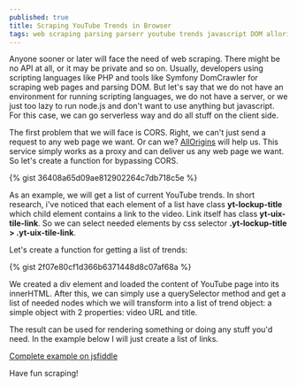 ```yaml
---
published: true
title: Scraping YouTube Trends in Browser
tags: web scraping parsing parserr youtube trends javascript DOM allorigins bypass cors
---
```


Anyone sooner or later will face the need of web scraping. There might be no API at all, or it may be private and so on. Usually, developers using scripting languages like PHP and tools like Symfony DomCrawler for scraping web pages and parsing DOM. But let's say that we do not have an environment for running scripting languages, we do not have a server, or we just too lazy to run node.js and don't want to use anything but javascript. For this case, we can go serverless way and do all stuff on the client side.

The first problem that we will face is CORS. Right, we can't just send a request to any web page we want. Or can we? [AllOrigins](http://multiverso.me/AllOrigins/) will help us. This service simply works as a proxy and can deliver us any web page we want. So let's create a function for bypassing CORS. 

{% gist 36408a65d09ae812902264c7db718c5e %}

As an example, we will get a list of current YouTube trends. In short research, i've noticed that each element of a list have class **yt-lockup-title** which child element contains a link to the video. Link itself has class **yt-uix-tile-link**. So we can select needed elements by css selector **.yt-lockup-title > .yt-uix-tile-link**.

Let's create a function for getting a list of trends:

{% gist 2f07e80cf1d366b6371448d8c07af68a %}

We created a div element and loaded the content of YouTube page into its innerHTML. After this, we can simply use a querySelector method and get a list of needed nodes which we will transform into a list of trend object: a simple object with 2 properties: video URL and title.

The result can be used for rendering something or doing any stuff you'd need. In the example below I will just create a list of links.

[Complete example on jsfiddle](https://jsfiddle.net/bxo0thou/1/)

Have fun scraping!

